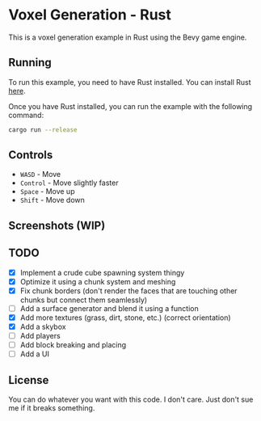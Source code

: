 # Voxel Generation - Rust

This is a voxel generation example in Rust using the Bevy game engine.

## Running

To run this example, you need to have Rust installed. You can install Rust [here](https://www.rust-lang.org/tools/install).

Once you have Rust installed, you can run the example with the following command:

```bash
cargo run --release
```

## Controls

- `WASD` - Move
- `Control` - Move slightly faster
- `Space` - Move up
- `Shift` - Move down

## Screenshots (WIP)

## TODO

- [x] Implement a crude cube spawning system thingy
- [x] Optimize it using a chunk system and meshing
- [x] Fix chunk borders (don't render the faces that are touching other chunks but connect them seamlessly)
- [ ] Add a surface generator and blend it using a function
- [x] Add more textures (grass, dirt, stone, etc.) (correct orientation)
- [x] Add a skybox
- [ ] Add players
- [ ] Add block breaking and placing
- [ ] Add a UI

## License

You can do whatever you want with this code. I don't care. Just don't sue me if it breaks something.
